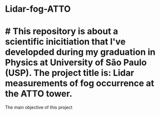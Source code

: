 # Lidar-fog-ATTO
# # This repository is about a scientific inicitiation that I've developded during my graduation in Physics at University of São Paulo (USP). The project title is: Lidar measurements of fog occurrence at the ATTO tower.

The main objective of this project 
